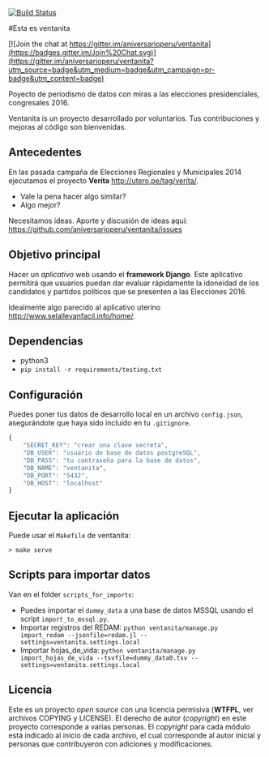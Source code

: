 [![Build Status](https://travis-ci.org/ventanita/ventanita.svg?branch=master)](https://travis-ci.org/ventanita/ventanita)

#Esta es ventanita

[![Join the chat at https://gitter.im/aniversarioperu/ventanita](https://badges.gitter.im/Join%20Chat.svg)](https://gitter.im/aniversarioperu/ventanita?utm_source=badge&utm_medium=badge&utm_campaign=pr-badge&utm_content=badge)

Poyecto de periodismo de datos con miras a las elecciones presidenciales,
congresales 2016.

Ventanita is un proyecto desarrollado por voluntarios. Tus contribuciones y mejoras
al código son bienvenidas.

## Antecedentes
En las pasada campaña de Elecciones Regionales y Municipales 2014 ejecutamos el
proyecto **Verita** <http://utero.pe/tag/verita/>.

* Vale la pena hacer algo similar?
* Algo mejor?

Necesitamos ideas. Aporte y discusión de ideas aquí:
<https://github.com/aniversarioperu/ventanita/issues>

## Objetivo principal
Hacer un *aplicativo* web usando el **framework Django**. Este aplicativo permitirá 
que usuarios puedan dar evaluar rápidamente la idoneidad de los candidatos y
partidos políticos que se presenten a las Elecciones 2016.

Idealmente algo parecido al aplicativo uterino <http://www.selallevanfacil.info/home/>.

## Dependencias
* python3
* ``pip install -r requirements/testing.txt``

## Configuración
Puedes poner tus datos de desarrollo local en un archivo ``config.json``,
asegurándote que haya sido incluido en tu ``.gitignore``.

```javascript
{
    "SECRET_KEY": "crear una clave secreta",
    "DB_USER": "usuario de base de datos postgreSQL",
    "DB_PASS": "tu contraseña para la base de datos",
    "DB_NAME": "ventanita",
    "DB_PORT": "5432",
    "DB_HOST": "localhost"
}
```

## Ejecutar la aplicación
Puede usar el ``Makefile`` de ventanita:

```shell
> make serve
```

## Scripts para importar datos
Van en el folder ``scripts_for_imports``:

* Puedes importar el ``dummy_data`` a una base de datos MSSQL usando el script
  ``import_to_mssql.py``.
* Importar registros del REDAM: 
  ``python ventanita/manage.py import_redam --jsonfile=redam.jl --settings=ventanita.settings.local``
* Importar hojas_de_vida: 
  ``python ventanita/manage.py import_hojas_de_vida --tsvfile=dummy_data0.tsv --settings=ventanita.settings.local``
  

## Licencia
Este es un proyecto *open source* con una licencia permisiva (**WTFPL**, ver archivos
COPYING y LICENSE).
El derecho de autor (*copyright*) en este proyecto corresponde a varias personas.
El *copyright* para cada módulo está indicado al inicio de cada archivo, el cual
corresponde al autor inicial y personas que contribuyeron con adiciones y modificaciones.
